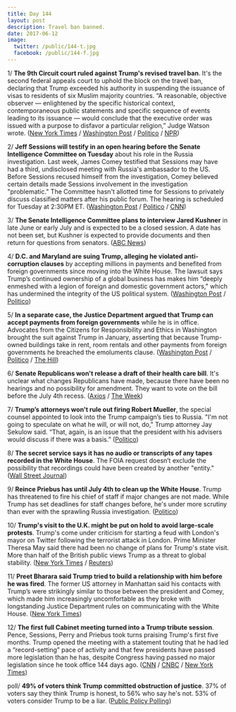 ```yaml
---
title: Day 144
layout: post
description: Travel ban banned.
date: 2017-06-12
image:
  twitter: /public/144-t.jpg
  facebook: /public/144-f.jpg
---
```


1/ **The 9th Circuit court ruled against Trump's revised travel ban**. It's the second federal appeals court to uphold the block on the travel ban, declaring that Trump exceeded his authority in suspending the issuance of visas to residents of six Muslim majority countries. “A reasonable, objective observer — enlightened by the specific historical context, contemporaneous public statements and specific sequence of events leading to its issuance — would conclude that the executive order was issued with a purpose to disfavor a particular religion,” Judge Watson wrote. ([New York Times](https://www.nytimes.com/2017/06/12/us/politics/trump-travel-ban-court-of-appeals.html) / [Washington Post](https://www.washingtonpost.com/world/national-security/federal-appeals-court-upholds-freeze-on-trumps-travel-ban/2017/06/12/035893c4-4f91-11e7-be25-3a519335381c_story.html) / [Politico](http://www.politico.com/story/2017/06/12/ninth-circuit-upholds-block-on-trumps-travel-ban-239433) / [NPR](http://www.npr.org/sections/thetwo-way/2017/06/12/532620714/another-federal-appeals-court-says-trumps-travel-ban-should-remain-on-hold))

2/ **Jeff Sessions will testify in an open hearing before the Senate Intelligence Committee on Tuesday** about his role in the Russia investigation. Last week, James Comey testified that Sessions may have had a third, undisclosed meeting with Russia's ambassador to the US. Before Sessions recused himself from the investigation, Comey believed certain details made Sessions involvement in the investigation "problematic." The Committee hasn't allotted time for Sessions to privately discuss classified matters after his public forum. The hearing is scheduled for Tuesday at 2:30PM ET. ([Washington Post](https://www.washingtonpost.com/world/national-security/sessions-will-testify-in-open-hearing-before-senate-intelligence-committee/2017/06/12/bcd46802-4f80-11e7-91eb-9611861a988f_story.html) / [Politico](http://www.politico.com/story/2017/06/12/sessions-to-testify-in-open-hearing-before-senate-intelligence-committee-239425) / [CNN](http://www.cnn.com/2017/06/12/politics/sessions-intelligence-committee/index.html))

3/ **The Senate Intelligence Committee plans to interview Jared Kushner** in late June or early July and is expected to be a closed session. A date has not been set, but Kushner is expected to provide documents and then return for questions from senators. ([ABC News](http://abcnews.go.com/Politics/senate-intelligence-committee-plans-interview-jared-kushner-source/story?id=47928897))

4/ **D.C. and Maryland are suing Trump, alleging he violated anti-corruption clauses** by accepting millions in payments and benefited from foreign governments since moving into the White House. The lawsuit says Trump’s continued ownership of a global business has makes him “deeply enmeshed with a legion of foreign and domestic government actors," which has undermined the integrity of the US political system. ([Washington Post](https://www.washingtonpost.com/local/dc-politics/dc-and-maryland-to-sue-president-trump-alleging-breach-of-constitutional-oath/2017/06/11/0059e1f0-4f19-11e7-91eb-9611861a988f_story.html) / [Politico](http://www.politico.com/story/2017/06/12/trump-lawsuit-maryland-washington-dc-239420))

5/ **In a separate case, the Justice Department argued that Trump can accept payments from foreign governments** while he is in office. Advocates from the Citizens for Responsibility and Ethics in Washington brought the suit against Trump in January, asserting that because Trump-owned buildings take in rent, room rentals and other payments from foreign governments he breached the emoluments clause. ([Washington Post](https://www.washingtonpost.com/politics/foreign-payments-to-trumps-businesses-are-legally-permitted-argues-justice-department/2017/06/10/e66c7312-4d8c-11e7-a186-60c031eab644_story.html) / [Politico](http://www.politico.com/story/2017/06/09/trump-foreign-payments-emoluments-feds-239380) / [The Hill](http://thehill.com/homenews/administration/337210-doj-lawyers-argue-trump-can-accept-payments-from-foreign-governments?rnd=1497052482))

6/ **Senate Republicans won't release a draft of their health care bill**. It's unclear what changes Republicans have made, because there have been no hearings and no possibility for amendment. They want to vote on the bill before the July 4th recess. ([Axios](https://www.axios.com/senate-gop-wrapping-up-health-care-bill-but-wont-release-it-2440345281.html) / [The Week](https://theweek.com/articles/704729/republicans-are-closer-killing-obamacare-than-think))

7/ **Trump’s attorneys won't rule out firing Robert Mueller**, the special counsel appointed to look into the Trump campaign’s ties to Russia. "I'm not going to speculate on what he will, or will not, do," Trump attorney Jay Sekulow said. “That, again, is an issue that the president with his advisers would discuss if there was a basis.” ([Politico](http://www.politico.com/story/2017/06/11/trump-mueller-special-counsel-239396))

8/ **The secret service says it has no audio or transcripts of any tapes recorded in the White House**. The FOIA request doesn’t exclude the possibility that recordings could have been created by another "entity." ([Wall Street Journal](https://www.wsj.com/articles/secret-service-has-no-audio-recordings-or-transcripts-made-in-trump-white-house-1497291979))

9/ **Reince Priebus has until July 4th to clean up the White House**. Trump has threatened to fire his chief of staff if major changes are not made. While Trump has set deadlines for staff changes before, he's under more scrutiny than ever with the sprawling Russia investigation. ([Politico](http://www.politico.com/story/2017/06/11/donald-trump-reince-priebus-deadline-239411))

10/ **Trump's visit to the U.K. might be put on hold to avoid large-scale protests**. Trump's come under criticism for starting a feud with London's mayor on Twitter following the terrorist attack in London. Prime Minister Theresa May said there had been no change of plans for Trump's state visit. More than half of the British public views Trump as a threat to global stability. ([New York Times](https://www.nytimes.com/2017/06/11/us/politics/trump-uk-visit.html) / [Reuters](https://www.reuters.com/article/us-britain-usa-idUSKBN1920OC))

11/ **Preet Bharara said Trump tried to build a relationship with him before he was fired**. The former US attorney in Manhattan said his contacts with Trump’s were strikingly similar to those between the president and Comey, which made him increasingly uncomfortable as they broke with longstanding Justice Department rules on communicating with the White House. ([New York Times](https://www.nytimes.com/2017/06/11/us/politics/preet-bharara-trump-contacts.html))

12/ **The first full Cabinet meeting turned into a Trump tribute session**. Pence, Sessions, Perry and Priebus took turns praising Trump's first five months. Trump opened the meeting with a statement touting that he had led a “record-setting” pace of activity and that few presidents have passed more legislation than he has, despite Congress having passed no major legislation since he took office 144 days ago. ([CNN](http://www.cnn.com/2017/06/12/politics/trump-cabinet-tribute/) / [CNBC](http://www.cnbc.com/2017/06/12/trump-makes-bizarre-claims-at-press-event-as-cabinet-members-take-turns-praising-him.html) / [New York Times](https://www.nytimes.com/2017/06/12/us/politics/trump-boasts-of-record-setting-pace-of-activity.html))

poll/ **49% of voters think Trump committed obstruction of justice**. 37% of voters say they think Trump is honest, to 56% who say he's not. 53% of voters consider Trump to be a liar. ([Public Policy Polling](http://www.publicpolicypolling.com/main/2017/06/plurality-of-voters-think-trump-obstructed-justice.html))